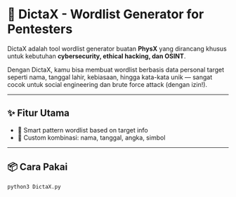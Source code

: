 # 🔐 DictaX - Wordlist Generator for Pentesters

DictaX adalah tool wordlist generator buatan **PhysX** yang dirancang khusus untuk kebutuhan **cybersecurity, ethical hacking, dan OSINT**.

Dengan DictaX, kamu bisa membuat wordlist berbasis data personal target seperti nama, tanggal lahir, kebiasaan, hingga kata-kata unik — sangat cocok untuk social engineering dan brute force attack (dengan izin!).

---

## ✨ Fitur Utama
- 🧠 Smart pattern wordlist based on target info
- 🧩 Custom kombinasi: nama, tanggal, angka, simbol

---

## 📦 Cara Pakai
```bash
python3 DictaX.py
